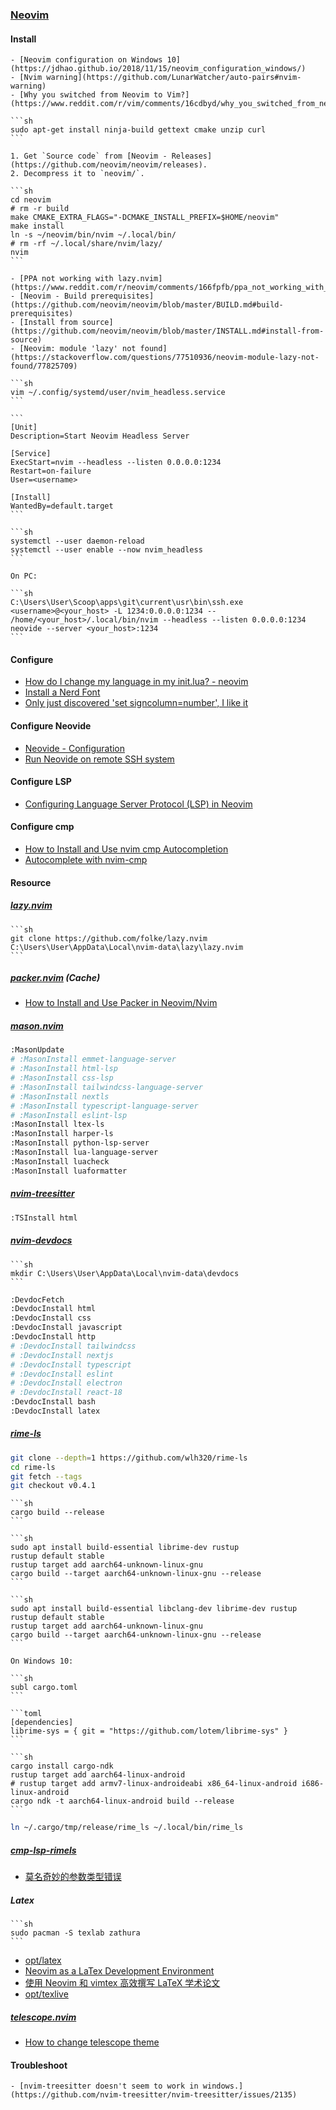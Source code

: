 ### [Neovim](https://neovim.io/)

#### Install

````{tab} Windows 10
- [Neovim configuration on Windows 10](https://jdhao.github.io/2018/11/15/neovim_configuration_windows/)
- [Nvim warning](https://github.com/LunarWatcher/auto-pairs#nvim-warning)
- [Why you switched from Neovim to Vim?](https://www.reddit.com/r/vim/comments/16cdbyd/why_you_switched_from_neovim_to_vim/)
````

````{tab} Ubuntu 22 ARM
```sh
sudo apt-get install ninja-build gettext cmake unzip curl
```

1. Get `Source code` from [Neovim - Releases](https://github.com/neovim/neovim/releases).
2. Decompress it to `neovim/`.

```sh
cd neovim
# rm -r build
make CMAKE_EXTRA_FLAGS="-DCMAKE_INSTALL_PREFIX=$HOME/neovim"
make install
ln -s ~/neovim/bin/nvim ~/.local/bin/
# rm -rf ~/.local/share/nvim/lazy/
nvim
```

- [PPA not working with lazy.nvim](https://www.reddit.com/r/neovim/comments/166fpfb/ppa_not_working_with_lazynvim/)
- [Neovim - Build prerequisites](https://github.com/neovim/neovim/blob/master/BUILD.md#build-prerequisites)
- [Install from source](https://github.com/neovim/neovim/blob/master/INSTALL.md#install-from-source)
- [Neovim: module 'lazy' not found](https://stackoverflow.com/questions/77510936/neovim-module-lazy-not-found/77825709)
````

````{tab} Ubuntu 24 ARM (Warning)
```sh
vim ~/.config/systemd/user/nvim_headless.service
```

```
[Unit]
Description=Start Neovim Headless Server

[Service]
ExecStart=nvim --headless --listen 0.0.0.0:1234
Restart=on-failure
User=<username>

[Install]
WantedBy=default.target
```

```sh
systemctl --user daemon-reload
systemctl --user enable --now nvim_headless
```

On PC:

```sh
C:\Users\User\Scoop\apps\git\current\usr\bin\ssh.exe <username>@<your_host> -L 1234:0.0.0.0:1234 -- /home/<your_host>/.local/bin/nvim --headless --listen 0.0.0.0:1234
neovide --server <your_host>:1234
```
````

#### Configure

- [How do I change my language in my init.lua? - neovim](https://vi.stackexchange.com/questions/36426/how-do-i-change-my-language-in-my-init-lua-neovim)
- [Install a Nerd Font](https://www.lunarvim.org/docs/installation/post-install#install-a-nerd-font)
- [Only just discovered 'set signcolumn=number', I like it](https://www.reddit.com/r/neovim/comments/neaeej/only_just_discovered_set_signcolumnnumber_i_like/)

#### Configure Neovide

- [Neovide - Configuration](https://neovide.dev/configuration.html)
- [Run Neovide on remote SSH system](https://github.com/neovide/neovide/discussions/2853)

#### Configure LSP

- [Configuring Language Server Protocol (LSP) in Neovim](https://linovox.com/configuring-language-server-protocol-lsp-in-neovim/)

#### Configure cmp

- [How to Install and Use nvim cmp Autocompletion](https://linovox.com/install-and-use-nvim-cmp/)
- [Autocomplete with nvim-cmp](https://www.jonashietala.se/blog/2024/05/26/autocomplete_with_nvim-cmp/)

#### Resource

##### [lazy.nvim](https://github.com/folke/lazy.nvim)

````{tab} Windows 10
```sh
git clone https://github.com/folke/lazy.nvim C:\Users\User\AppData\Local\nvim-data\lazy\lazy.nvim
```
````

##### [packer.nvim](https://github.com/wbthomason/packer.nvim) (Cache)

- [How to Install and Use Packer in Neovim/Nvim](https://linovox.com/install-and-use-packer-in-neovim/)

##### [mason.nvim](https://github.com/williamboman/mason.nvim)

```sh
:MasonUpdate
# :MasonInstall emmet-language-server
# :MasonInstall html-lsp
# :MasonInstall css-lsp
# :MasonInstall tailwindcss-language-server
# :MasonInstall nextls
# :MasonInstall typescript-language-server
# :MasonInstall eslint-lsp
:MasonInstall ltex-ls
:MasonInstall harper-ls
:MasonInstall python-lsp-server
:MasonInstall lua-language-server
:MasonInstall luacheck
:MasonInstall luaformatter
```

##### [nvim-treesitter](https://github.com/nvim-treesitter/nvim-treesitter)

```sh
:TSInstall html
```

##### [nvim-devdocs](https://github.com/luckasRanarison/nvim-devdocs)

````{tab} Windows 10
```sh
mkdir C:\Users\User\AppData\Local\nvim-data\devdocs
```
````

```sh
:DevdocFetch
:DevdocInstall html
:DevdocInstall css
:DevdocInstall javascript
:DevdocInstall http
# :DevdocInstall tailwindcss
# :DevdocInstall nextjs
# :DevdocInstall typescript
# :DevdocInstall eslint
# :DevdocInstall electron
# :DevdocInstall react-18
:DevdocInstall bash
:DevdocInstall latex
```

##### [rime-ls](https://github.com/wlh320/rime-ls)

```sh
git clone --depth=1 https://github.com/wlh320/rime-ls
cd rime-ls
git fetch --tags
git checkout v0.4.1
```

````{tab} Windows 10
```sh
cargo build --release
```
````

````{tab} Ubuntu 24 [^1] (Cache)
```sh
sudo apt install build-essential librime-dev rustup
rustup default stable
rustup target add aarch64-unknown-linux-gnu
cargo build --target aarch64-unknown-linux-gnu --release
```
````

````{tab} Ubuntu 24 ARM (Cache)
```sh
sudo apt install build-essential libclang-dev librime-dev rustup
rustup default stable
rustup target add aarch64-unknown-linux-gnu
cargo build --target aarch64-unknown-linux-gnu --release
```
````

````{tab} Termux (Cache)
On Windows 10:

```sh
subl cargo.toml
```

```toml
[dependencies]
librime-sys = { git = "https://github.com/lotem/librime-sys" }
```

```sh
cargo install cargo-ndk
rustup target add aarch64-linux-android
# rustup target add armv7-linux-androideabi x86_64-linux-android i686-linux-android
cargo ndk -t aarch64-linux-android build --release
```
````

```sh
ln ~/.cargo/tmp/release/rime_ls ~/.local/bin/rime_ls
```

##### [cmp-lsp-rimels](https://github.com/liubianshi/cmp-lsp-rimels)

- [莫名奇妙的参数类型错误](https://github.com/liubianshi/cmp-lsp-rimels/issues/1)

##### Latex

````{tab} Arch
```sh
sudo pacman -S texlab zathura
```
````

- [opt/latex](opt/latex.html)
- [Neovim as a LaTex Development Environment](https://blog.epheme.re/software/nvim-latex.html)
- [使用 Neovim 和 vimtex 高效撰写 LaTeX 学术论文](https://sspai.com/post/64080)
- [opt/texlive](/opt/texlive.html)

##### [telescope.nvim](https://github.com/nvim-telescope/telescope.nvim)

- [How to change telescope theme](https://github.com/LazyVim/LazyVim/discussions/1127)

#### Troubleshoot

````{tab} Windows 10
- [nvim-treesitter doesn't seem to work in windows.](https://github.com/nvim-treesitter/nvim-treesitter/issues/2135)
````

[^1]: [install JDK and Android SDK on Linux Ubuntu](https://gist.github.com/EmadAdly/dfd18bf1ed7380fb9754ef798d23ec3b)